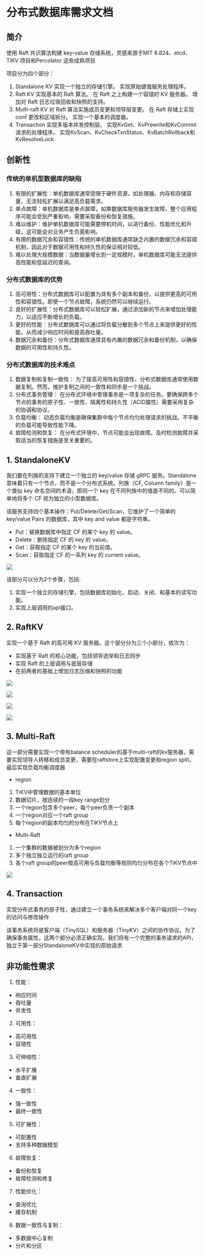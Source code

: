 # 分布式数据库需求文档

## 简介

使用 Raft 共识算法构建 key-value 存储系统，灵感来源于MIT 6.824、etcd、TiKV 项目和Percolator 这些成熟项目

项目分为四个部分：

1. Standalone KV
   实现一个独立的存储引擎。
   实现原始键值服务处理程序。
2. Raft KV
   实现基本的 Raft 算法。
   在 Raft 之上构建一个容错的 KV 服务器。
   增加对 Raft 日志垃圾回收和快照的支持。
3. Multi-raft KV
   对 Raft 算法实施成员变更和领导层变更。
   在 Raft 存储上实现 conf 更改和区域拆分。
   实现一个基本的调度器。
4. Transaction
   实现多版本并发控制层。
   实现KvGet、KvPrewrite和KvCommit请求的处理程序。
   实现KvScan、KvCheckTxnStatus、KvBatchRollback和KvResolveLock

## 创新性

### 传统的单机型数据库的缺陷

1. 有限的扩展性：单机数据库通常受限于硬件资源，如处理器、内存和存储容量，无法轻松扩展以满足高负载需求。
2. 单点故障：单机数据库是单点故障，如果数据库服务器发生故障，整个应用程序可能会受到严重影响，需要采取备份和恢复措施。
3. 难以维护：维护单机数据库可能需要停机时间，以进行备份、性能优化和升级，这可能会对业务产生负面影响。
4. 有限的数据冗余和容错性：传统的单机数据库通常缺乏内置的数据冗余和容错机制，因此对于数据可用性和持久性的保证相对较低。
5. 难以处理大规模数据：当数据量增长到一定规模时，单机数据库可能无法提供高性能和低延迟的查询。

### 分布式数据库的优势

1. 高可用性：分布式数据库可以配置为具有多个副本和备份，以提供更高的可用性和容错性。即使一个节点故障，系统仍然可以继续运行。
2. 良好的扩展性：分布式数据库可以轻松扩展，通过添加新的节点来增加处理能力，以适应不断增长的负载。
3. 更好的性能：分布式数据库可以通过将负载分散到多个节点上来提供更好的性能，从而减少响应时间和提高吞吐量。
4. 数据冗余和备份：分布式数据库通常具有内置的数据冗余和备份机制，以确保数据的可用性和持久性。

### 分布式数据库的技术难点

1. 数据复制和复制一致性： 为了提高可用性和容错性，分布式数据库通常使用数据复制。然而，维护复制之间的一致性和同步是一个挑战。
2. 分布式事务管理： 在分布式环境中管理事务是一项复杂的任务。要确保跨多个节点的事务的原子性、一致性、隔离性和持久性（ACID属性）需要采用复杂的协调和协议。
3. 负载均衡： 动态负载均衡是确保集群中每个节点均匀处理请求的挑战。不平衡的负载可能导致性能下降。
4. 故障检测和恢复： 在分布式环境中，节点可能会出现故障。及时检测故障并采取适当的恢复措施是至关重要的。

## 1. StandaloneKV

我们要在列族的支持下建立一个独立的 key/value 存储 gRPC 服务。Standalone 意味着只有一个节点，而不是一个分布式系统。列族（CF,
Column family）是一个类似 key 命名空间的术语，即同一个 key 在不同列族中的值是不同的。可以简单地将多个 CF 视为独立的小型数据库。

该服务支持四个基本操作：Put/Delete/Get/Scan，它维护了一个简单的 key/value Pairs 的数据库，其中 key and value 都是字符串。

- Put：替换数据库中指定 CF 的某个 key 的 value。
- Delete：删除指定 CF 的 key 的 value。
- Get：获取指定 CF 的某个 key 的当前值。
- Scan：获取指定 CF 的一系列 key 的 current value。

![](./img/1_1.png)

该部分可以分为2个步骤，包括:

1. 实现一个独立的存储引擎，包括数据库初始化、启动、关闭、和基本的读写功能。
2. 实现上层调用的api接口。

## 2. RaftKV

实现一个基于 Raft 的高可用 KV 服务器。这个部分分为三个小部分，依次为：

- 实现基于 Raft 的核心功能，包括领导选举和日志同步
- 实现 Raft 的上层调用与底层存储
- 在前两者的基础上增加日志压缩和快照的功能

![](./img/2_1.png)

![](./img/2_2.png)

![](./img/2_3.png)

![](./img/2_4.png)

## 3. Multi-Raft

这一部分需要实现一个带有balance scheduler的基于multi-raft的kv服务器，需要实现领导人转移和成员变更，需要在raftstore上实现配置变更和region
split，最后实现负载均衡调度器

- region

1. TiKV中管理数据的基本单位
2. 数据切片，按连续的一段key range划分
3. 一个region包含多个peer，每个peer负责一个副本
4. 一个region对应一个raft group
5. 每个region的副本均匀的分布在TiKV节点上

- Multi-Raft

1. 一个集群的数据被划分为多个region
2. 多个独立独立运行的raft group
3. 各个raft group的peer按高可用与负载均衡等规则均匀分布在各个TiKV节点中

![](./img/3_1.png)

## 4. Transaction

实现分布式事务的原子性，通过建立一个事务系统来解决多个客户端对同一个key的访问与修改操作

该事务系统将是客户端（TinySQL）和服务器（TinyKV）之间的协作协议。为了确保事务属性，这两个部分必须正确实现。我们将有一个完整的事务请求的API，独立于第一部分StandaloneKV中实现的原始请求

## 非功能性需求

1. 性能：

- 响应时间
- 吞吐量
- 并发性

2. 可用性：

- 高可用性
- 容错性

3. 可伸缩性：

- 水平扩展
- 垂直扩展

4. 一致性：

- 强一致性
- 最终一致性

5. 可扩展性：

- 可配置性
- 支持多种数据模型

6. 故障恢复：

- 备份和恢复
- 故障检测和修复

7. 性能优化：

- 查询优化
- 缓存机制

8. 数据一致性与复制：

- 多数据中心复制
- 分片和分区
